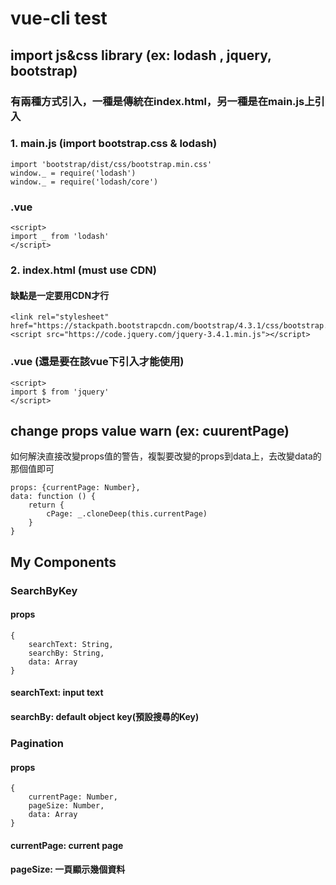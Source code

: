 # vue-cli test

## import js&css library (ex: lodash , jquery, bootstrap)
### 有兩種方式引入，一種是傳統在index.html，另一種是在main.js上引入
### 1. main.js (import bootstrap.css & lodash)
```
import 'bootstrap/dist/css/bootstrap.min.css'
window._ = require('lodash')
window._ = require('lodash/core')
```
### .vue
```
<script>
import _ from 'lodash'
</script>
```
### 2. index.html (must use CDN)
#### 缺點是一定要用CDN才行
```
<link rel="stylesheet" href="https://stackpath.bootstrapcdn.com/bootstrap/4.3.1/css/bootstrap.min.css">
<script src="https://code.jquery.com/jquery-3.4.1.min.js"></script>
```
### .vue (還是要在該vue下引入才能使用)
```
<script>
import $ from 'jquery'
</script>
```
## change props value warn (ex: cuurentPage)
如何解決直接改變props值的警告，複製要改變的props到data上，去改變data的那個值即可
```
props: {currentPage: Number},
data: function () {
    return {
        cPage: _.cloneDeep(this.currentPage)
    }
}
```
## My Components
### SearchByKey
#### props
```
{
    searchText: String,
    searchBy: String,
    data: Array
}
```
#### searchText: input text
#### searchBy: default object key(預設搜尋的Key)
### Pagination
#### props
```
{
    currentPage: Number,
    pageSize: Number,
    data: Array
}
```
#### currentPage: current page
#### pageSize: 一頁顯示幾個資料